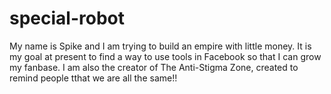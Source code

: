 # special-robot
My name is Spike and I am trying to build an empire with little money. It is my goal at present to find a way to use tools in Facebook so that I can grow my fanbase.
I am also the creator of The Anti-Stigma Zone, created to remind people tthat we are all the same!!
